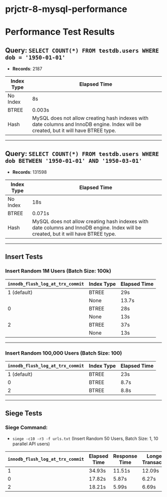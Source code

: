 # prjctr-8-mysql-performance

# Performance Test Results

## Query: `SELECT COUNT(*) FROM testdb.users WHERE dob = '1950-01-01'`

- **Records**: 2187

| Index Type | Elapsed Time                                                                                                                        |
| ---------- | ----------------------------------------------------------------------------------------------------------------------------------- |
| No Index   | 8s                                                                                                                                  |
| BTREE      | 0.003s                                                                                                                              |
| Hash       | MySQL does not allow creating hash indexes with date columns and InnoDB engine. Index will be created, but it will have BTREE type. |

---

## Query: `SELECT COUNT(*) FROM testdb.users WHERE dob BETWEEN '1950-01-01' AND '1950-03-01'`

- **Records**: 131598

| Index Type | Elapsed Time                                                                                                                        |
| ---------- | ----------------------------------------------------------------------------------------------------------------------------------- |
| No Index   | 18s                                                                                                                                 |
| BTREE      | 0.071s                                                                                                                              |
| Hash       | MySQL does not allow creating hash indexes with date columns and InnoDB engine. Index will be created, but it will have BTREE type. |

---

## Insert Tests

### Insert Random 1M Users (Batch Size: 100k)

| `innodb_flush_log_at_trx_commit` | Index Type | Elapsed Time |
| -------------------------------- | ---------- | ------------ |
| 1 (default)                      | BTREE      | 29s          |
|                                  | None       | 13.7s        |
| 0                                | BTREE      | 28s          |
|                                  | None       | 13s          |
| 2                                | BTREE      | 37s          |
|                                  | None       | 13s          |

---

### Insert Random 100,000 Users (Batch Size: 100)

| `innodb_flush_log_at_trx_commit` | Index Type | Elapsed Time |
| -------------------------------- | ---------- | ------------ |
| 1 (default)                      | BTREE      | 23s          |
| 0                                | BTREE      | 8.7s         |
| 2                                | BTREE      | 8.8s         |

---


## Siege Tests

### Siege Command:

- `siege -c10 -r3 -f urls.txt` (Insert Random 50 Users, Batch Size: 1, 10 parallel API users)

| `innodb_flush_log_at_trx_commit` | Elapsed Time | Response Time | Longest Transaction |
| -------------------------------- | ------------ | ------------- | ------------------- |
| 1                                | 34.93s       | 11.51s        | 12.09s              |
| 0                                | 17.82s       | 5.87s         | 6.27s               |
| 2                                | 18.21s       | 5.99s         | 6.69s               |
